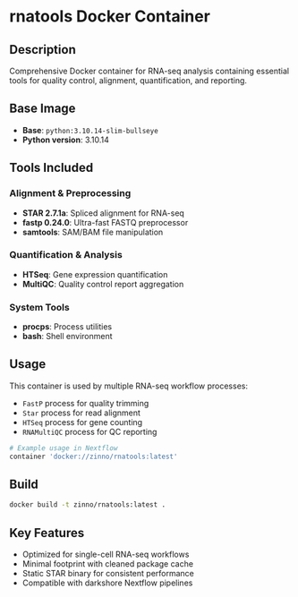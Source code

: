 # rnatools Docker Container

## Description
Comprehensive Docker container for RNA-seq analysis containing essential tools for quality control, alignment, quantification, and reporting.

## Base Image
- **Base**: `python:3.10.14-slim-bullseye`
- **Python version**: 3.10.14

## Tools Included

### Alignment & Preprocessing
- **STAR 2.7.1a**: Spliced alignment for RNA-seq
- **fastp 0.24.0**: Ultra-fast FASTQ preprocessor
- **samtools**: SAM/BAM file manipulation

### Quantification & Analysis
- **HTSeq**: Gene expression quantification
- **MultiQC**: Quality control report aggregation

### System Tools
- **procps**: Process utilities
- **bash**: Shell environment

## Usage
This container is used by multiple RNA-seq workflow processes:
- `FastP` process for quality trimming
- `Star` process for read alignment  
- `HTSeq` process for gene counting
- `RNAMultiQC` process for QC reporting

```bash
# Example usage in Nextflow
container 'docker://zinno/rnatools:latest'
```

## Build
```bash
docker build -t zinno/rnatools:latest .
```

## Key Features
- Optimized for single-cell RNA-seq workflows
- Minimal footprint with cleaned package cache
- Static STAR binary for consistent performance
- Compatible with darkshore Nextflow pipelines